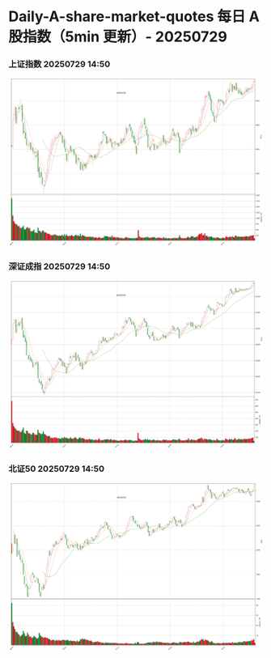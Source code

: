 
# Daily-A-share-market-quotes 每日 A 股指数（5min 更新）- 20250729

### 上证指数 20250729 14:50
![](./fig/2025/7/20250729-sh000001.png)

### 深证成指 20250729 14:50
![](./fig/2025/7/20250729-sz399001.png)

### 北证50 20250729 14:50
![](./fig/2025/7/20250729-bj899050.png)
